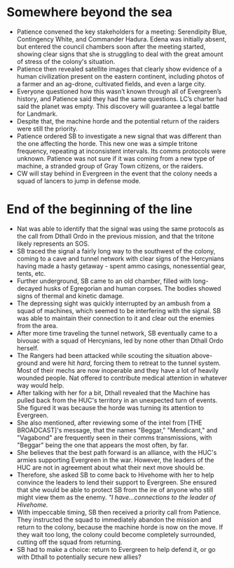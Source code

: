 # Somewhere beyond the sea
- Patience convened the key stakeholders for a meeting: Serendipity Blue, Contingency White, and Commander Hadura. Edena was initially absent, but entered the council chambers soon after the meeting started, showing clear signs that she is struggling to deal with the great amount of stress of the colony's situation.
- Patience then revealed satellite images that clearly show evidence of a human civilization present on the eastern continent, including photos of a farmer and an ag-drone, cultivated fields, and even a large city.
- Everyone questioned how this wasn’t known through all of Evergreen’s history, and Patience said they had the same questions. LC’s charter had said the planet was empty. This discovery will guarantee a legal battle for Landmark.
- Despite that, the machine horde and the potential return of the raiders were still the priority.
- Patience ordered SB to investigate a new signal that was different than the one affecting the horde. This new one was a simple tritone frequency, repeating at inconsistent intervals. Its comms protocols were unknown. Patience was not sure if it was coming from a new type of machine, a stranded group of Gray Town citizens, or the raiders.
- CW will stay behind in Evergreen in the event that the colony needs a squad of lancers to jump in defense mode.

# End of the beginning of the line
- Nat was able to identify that the signal was using the same protocols as the call from Dthall Ordo in the previous mission, and that the tritone likely represents an SOS.
- SB traced the signal a fairly long way to the southwest of the colony, coming to a cave and tunnel network with clear signs of the Hercynians having made a hasty getaway - spent ammo casings, nonessential gear, tents, etc.
- Further underground, SB came to an old chamber, filled with long-decayed husks of Egregorian and human corpses. The bodies showed signs of thermal and kinetic damage.
- The depressing sight was quickly interrupted by an ambush from a squad of machines, which seemed to be interfering with the signal. SB was able to maintain their connection to it and clear out the enemies from the area.
- After more time traveling the tunnel network, SB eventually came to a bivouac with a squad of Hercynians, led by none other than Dthall Ordo herself.
- The Rangers had been attacked while scouting the situation above-ground and were hit *hard*, forcing them to retreat to the tunnel system. Most of their mechs are now inoperable and they have a lot of heavily wounded people. Nat offered to contribute medical attention in whatever way would help.
- After talking with her for a bit, Dthall revealed that the Machine has pulled back from the HUC's territory in an unexpected turn of events. She figured it was because the horde was turning its attention to Evergreen.
- She also mentioned, after reviewing some of the intel from [THE BROADCAST]'s message, that the names "Beggar," "Mendicant," and "Vagabond" are frequently seen in their comms transmissions, with "Beggar" being the one that appears the most often, by far.
- She believes that the best path forward is an alliance, with the HUC's armies supporting Evergreen in the war. However, the leaders of the HUC are not in agreement about what their next move should be.
- Therefore, she asked SB to come back to Hivehome with her to help convince the leaders to lend their support to Evergreen. She ensured that she would be able to protect SB from the ire of anyone who still might view them as the enemy. *"I have...connections to the leader of Hivehome.*
- With impeccable timing, SB then received a priority call from Patience. They instructed the squad to immediately abandon the mission and return to the colony, because the machine horde is now on the move. If they wait too long, the colony could become completely surrounded, cutting off the squad from returning.
- SB had to make a choice: return to Evergreen to help defend it, or go with Dthall to potentially secure new allies?